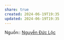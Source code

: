```yaml
---
share: true
created: 2024-06-19T19:35
updated: 2024-06-19T19:35
---
```

Nguồn:: [Nguyễn Đức Lộc](Nguy%E1%BB%85n%20%C4%90%E1%BB%A9c%20L%E1%BB%99c.md)